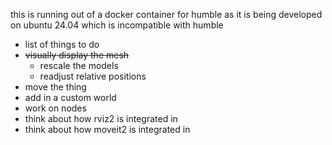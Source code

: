 this is running out of a docker container for humble as it is being developed on ubuntu 24.04 which is incompatible with humble

- list of things to do
- ~~visually display the mesh~~
    - rescale the models
    - readjust relative positions
- move the thing
- add in a custom world
- work on nodes
- think about how rviz2 is integrated in
- think about how moveit2 is integrated in